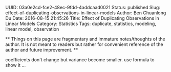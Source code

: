 UUID: 03a0e2cd-fce2-48ec-9fdd-4addcaad0021
Status: published
Slug: effect-of-duplicating-observations-in-linear-models
Author: Ben Chuanlong Du
Date: 2016-08-15 21:45:26
Title: Effect of Duplicating Observations in Linear Models
Category: Statistics
Tags: duplicate, statistics, modeling, linear model, observation

**
Things on this page are fragmentary and immature notes/thoughts of the author. 
It is not meant to readers but rather for convenient reference of the author and future improvement.
**
 
coefficients don't change but variance become smaller.
use formula to show it ...

